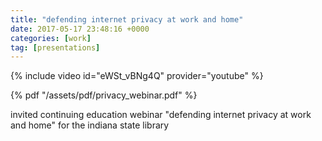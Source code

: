 ```yaml
---
title: "defending internet privacy at work and home"
date: 2017-05-17 23:48:16 +0000
categories: [work]
tag: [presentations]
---
```

 
{% include video id="eWSt_vBNg4Q" provider="youtube" %}

{% pdf "/assets/pdf/privacy_webinar.pdf" %}
<br />
 <p>invited continuing education webinar "defending internet privacy at work and home" for the indiana state library</p>
